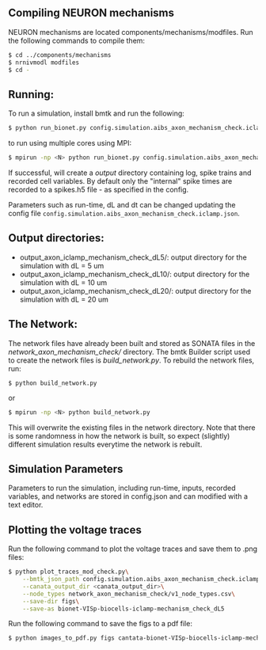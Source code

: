 ## Compiling NEURON mechanisms
NEURON mechanisms are located components/mechanisms/modfiles. Run the following commands to compile them:

```bash
$ cd ../components/mechanisms
$ nrnivmodl modfiles 
$ cd -
```

## Running:
To run a simulation, install bmtk and run the following:
```bash
$ python run_bionet.py config.simulation.aibs_axon_mechanism_check.iclamp.json
```

to run using multiple cores using MPI:
```bash
$ mpirun -np <N> python run_bionet.py config.simulation.aibs_axon_mechanism_check.iclamp.json
```

If successful, will create a *output* directory containing log, spike trains and recorded cell variables. By default only the "internal" spike times are recorded to a spikes.h5 file - as specified in the config.

Parameters such as run-time, dL and dt can be changed updating the config file ```config.simulation.aibs_axon_mechanism_check.iclamp.json```.

## Output directories:
- output_axon_iclamp_mechanism_check_dL5/: output directory for the simulation with dL = 5 um
- output_axon_iclamp_mechanism_check_dL10/: output directory for the simulation with dL = 10 um
- output_axon_iclamp_mechanism_check_dL20/: output directory for the simulation with dL = 20 um

## The Network:
The network files have already been built and stored as SONATA files in the *network_axon_mechanism_check/* directory. The bmtk Builder script used to create the network files is *build_network.py*. To rebuild the network files, run:

```
$ python build_network.py
```
or
```bash
$ mpirun -np <N> python build_network.py
```

This will overwrite the existing files in the network directory. Note that there is some randomness in how the network is built, so expect (slightly) different simulation results everytime the network is rebuilt.

## Simulation Parameters
Parameters to run the simulation, including run-time, inputs, recorded variables, and networks are stored in config.json and can modified with a text editor.

## Plotting the voltage traces
Run the following command to plot the voltage traces and save them to .png files:
```bash
$ python plot_traces_mod_check.py\
    --bmtk_json_path config.simulation.aibs_axon_mechanism_check.iclamp.json\
    --canata_output_dir <canata_output_dir>\
    --node_types network_axon_mechanism_check/v1_node_types.csv\
    --save-dir figs\
    --save-as bionet-VISp-biocells-iclamp-mechanism_check_dL5
```

Run the following command to save the figs to a pdf file:
```bash
$ python images_to_pdf.py figs cantata-bionet-VISp-biocells-iclamp-mechanism_check-dL5
```